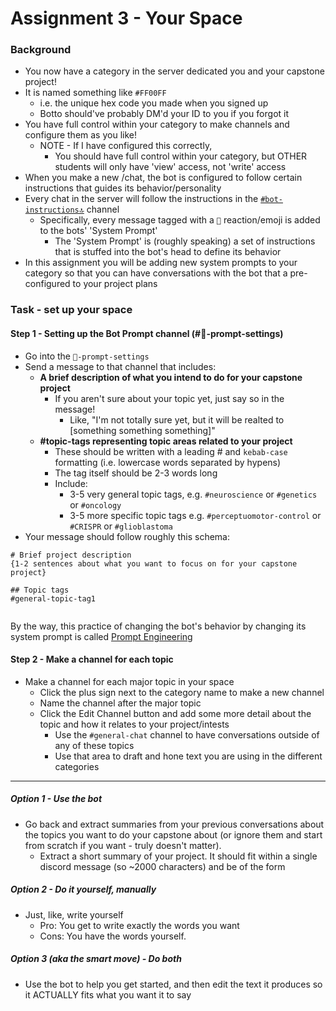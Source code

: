 # Assignment 3 - Your Space



### Background 
- You now have a category in the server dedicated you and your capstone project!
- It is named something like `#FF00FF` 
  - i.e. the unique hex code you made when you signed up
  - Botto should've probably DM'd your ID to you if you forgot it 
- You have full control within your category to make channels and configure them as you like!
   - NOTE - If I have configured this correctly, 
      - You should have full control within your category, but OTHER students will only have 'view' access, not 'write' access
- When you make a new /chat, the bot is configured to follow certain instructions that guides its behavior/personality
- Every chat in the server will follow the instructions in the [`#bot-instructions🔝`](https://discord.com/channels/1194766712680222800/1194766713267433554) channel
  - Specifically, every message tagged with a `🤖` reaction/emoji is added to the bots' 'System Prompt'
    - The 'System Prompt' is (roughly speaking) a set of instructions that is stuffed into the bot's head to define its behavior
- In this assignment you will be adding new system prompts to your category so that you can have conversations with the bot that a pre-configured to your project plans

### Task - set up your space   
#### Step 1 - Setting up the Bot Prompt channel (#🤖-prompt-settings)
 - Go into the `🤖-prompt-settings`
 - Send a message to that channel that includes:
   - **A brief description of what you intend to do for your capstone project**
     - If you aren't sure about your topic yet, just say so in the message!
       - Like, "I'm not totally sure yet, but it will be realted to [something something something]"
   - **#topic-tags representing topic areas related to your project**
     - These should be written with a leading # and `kebab-case` formatting (i.e. lowercase words separated by hypens)
     - The tag itself should be 2-3 words long
     - Include: 
       - 3-5 very general topic tags, e.g. `#neuroscience` or `#genetics` or `#oncology`
       - 3-5 more specific topic tags e.g. `#perceptuomotor-control` or `#CRISPR` or `#glioblastoma`
  - Your message should follow roughly this schema:
```
# Brief project description
{1-2 sentences about what you want to focus on for your capstone project}

## Topic tags
#general-topic-tag1


```

By the way, this practice of changing the bot's behavior by changing its system prompt is called [Prompt Engineering](https://platform.openai.com/docs/guides/prompt-engineering)

#### Step 2 - Make a channel for each topic
- Make a channel for each major topic in your space
  - Click the plus sign next to the category name to make a new channel
  - Name the channel after the major topic
  - Click the Edit Channel button and add some more detail about the topic and how it relates to your project/intests
    - Use the `#general-chat` channel to have conversations outside of any of these topics
    - Use that area to draft and hone text you are using in the different categories


---
##### Option 1 - Use the bot
- Go back and extract summaries from your previous conversations about the topics you want to do your capstone about (or ignore them and start from scratch if you want - truly doesn't matter).
  - Extract a short summary of your project. It should fit within a single discord message (so ~2000 characters) and be of the form

##### Option 2 - Do it yourself, manually
- Just, like, write yourself
  - Pro: You get to write exactly the words you want
  - Cons: You have the words yourself. 

##### Option 3 (aka the smart move) - Do both 
- Use the bot to help you get started, and then edit the text it produces so it ACTUALLY fits what you want it to say
